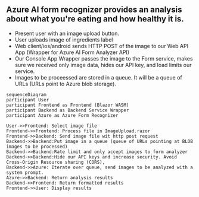 ## Azure AI form recognizer provides an analysis about what you're eating and how healthy it is.


- Present user with an image upload button.
- User uploads image of ingredients label
- Web client/ios/android sends HTTP POST of the image to our Web API App (Wrapper for Azure AI Form Analyzer API)
- Our Console App Wrapper passes the image to the Form service, makes sure we received only image data, hides our API key, and load limits our service. 
- Images to be proceessed are stored in a queue. It will be a queue of URLs (URLs point to Azure blob storage).

```mermaid
sequenceDiagram
participant User
participant Frontend as Frontend (Blazor WASM)
participant Backend as Backend Service Wrapper
participant Azure as Azure Form Recognizer

User->>Frontend: Select image file
Frontend->>Frontend: Process file in ImageUpload.razor
Frontend->>Backend: Send image file wit http post request
Backend->>Backend:Put image in a queue (queue of URLs pointing at BLOB images to be processed)
Backend->>Backend:Rate limit and only accept images to form analyzer
Backend->>Backend:Hide our API keys and increase security. Avoid Cross-Origin Resource sharing (CORS), 
Backend->>Azure: Iterate over queue, send images to be analyzed with a system prompt.
Azure->>Backend: Return analysis results
Backend->>Frontend: Return formatted results
Frontend->>User: Display results
```
